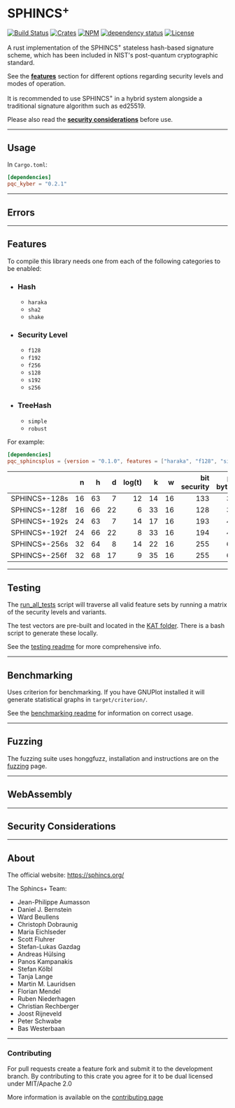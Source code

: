 # SPHINCS<sup>+</sup>
[![Build Status](https://github.com/Argyle-Software/kyber/actions/workflows/ci.yml/badge.svg)](https://github.com/Argyle-Software/kyber/actions)
[![Crates](https://img.shields.io/crates/v/pqc-kyber)](https://crates.io/crates/pqc-kyber)
[![NPM](https://img.shields.io/npm/v/pqc-kyber)](https://www.npmjs.com/package/pqc-kyber)
[![dependency status](https://deps.rs/repo/github/Argyle-Software/kyber/status.svg)](https://deps.rs/repo/github/Argyle-Software/kyber)
[![License](https://img.shields.io/crates/l/pqc_kyber)](https://github.com/Argyle-Software/kyber/blob/master/LICENSE-MIT)

A rust implementation of the SPHINCS<sup>+</sup> stateless hash-based signature scheme, which has been included in NIST's post-quantum cryptographic standard.



See the [**features**](#features) section for different options regarding security levels and modes of operation.

It is recommended to use SPHINCS<sup>+</sup> in a hybrid system alongside a traditional signature algorithm such as ed25519. 

Please also read the [**security considerations**](#security-considerations) before use.

---

## Usage 

In `Cargo.toml`:

```toml
[dependencies]
pqc_kyber = "0.2.1"
```

---

## Errors

---

## Features

To compile this library needs one from each of the following categories to be enabled: 

* ### Hash
  * `haraka`
  * `sha2`
  * `shake`

* ### Security Level
  * `f128`
  * `f192`
  * `f256`
  * `s128`
  * `s192`
  * `s256`
* ### TreeHash
  * `simple`
  * `robust`


For example: 

```toml
[dependencies]
pqc_sphincsplus = {version = "0.1.0", features = ["haraka", "f128", "simple"]}
```


|               | n  | h  | d  | log(t) | k  |  w  | bit security | pk bytes | sk bytes | sig bytes |
| :------------ | -: | -: | -: | -----: | -: | --: | -----------: | -------: | -------: | --------: |
| SPHINCS+-128s | 16 | 63 |  7 |     12 | 14 |  16 |          133 |       32 |       64 |     7,856 |
| SPHINCS+-128f | 16 | 66 | 22 |      6 | 33 |  16 |          128 |       32 |       64 |    17,088 |
| SPHINCS+-192s | 24 | 63 |  7 |     14 | 17 |  16 |          193 |       48 |       96 |    16,224 |
| SPHINCS+-192f | 24 | 66 | 22 |      8 | 33 |  16 |          194 |       48 |       96 |    35,664 |
| SPHINCS+-256s | 32 | 64 |  8 |     14 | 22 |  16 |          255 |       64 |      128 |    29,792 |
| SPHINCS+-256f | 32 | 68 | 17 |      9 | 35 |  16 |          255 |       64 |      128 |    49,856 |

---

## Testing

The [run_all_tests](tests/run_all_tests.sh) script will traverse all valid feature sets by running a matrix of the security levels and variants.

The test vectors are pre-built and located in the [KAT folder](./tests/KAT/). There is a bash script to generate these locally. 

See the [testing readme](./tests/readme.md) for more comprehensive info.

---

## Benchmarking

Uses criterion for benchmarking. If you have GNUPlot installed it will generate statistical graphs in `target/criterion/`.

See the [benchmarking readme](./benches/readme.md) for information on correct usage.

---

## Fuzzing

The fuzzing suite uses honggfuzz, installation and instructions are on the [fuzzing](./fuzz/readme.md) page. 

---

## WebAssembly



---

## Security Considerations 


---

## About

The official website: https://sphincs.org/

The Sphincs+ Team: 

* Jean-Philippe Aumasson
* Daniel J. Bernstein 
* Ward Beullens
* Christoph Dobraunig
* Maria Eichlseder
* Scott Fluhrer
* Stefan-Lukas Gazdag
* Andreas Hülsing
* Panos Kampanakis
* Stefan Kölbl
* Tanja Lange
* Martin M. Lauridsen
* Florian Mendel
* Ruben Niederhagen
* Christian Rechberger
* Joost Rijneveld
* Peter Schwabe
* Bas Westerbaan
---

### Contributing 

For pull requests create a feature fork and submit it to the development branch.
By contributing to this crate you agree for it to be dual licensed under MIT/Apache 2.0 

More information is available on the [contributing page](./contributing.md)


